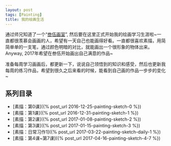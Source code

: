 ```yaml
---
layout: post    
tags: [Painting]
title: 我的绘画生活
---
```


通过师兄知道了一个“[叁伍画室](http://www.art-35.com/)”, 然后要在这里正式开始我的绘画学习生涯啦~一直都很羡慕会画画的人，希望有一天自己也能画得好看。一直都很喜欢素描，用简简单单的一支笔，通过颜色明暗的对比，就能画出一个很形象的物体出来。Anyway, 2017年希望在叁伍开始画出自己满意的作品~

准备每周学习画画后，都更新一下，说说自己领悟到的知识和感受，然后也更新我每周的练习作品，希望到很久之后来看的时候，能看到自己画的作品一步步的变化~

## 系列目录

+ [素描：第0课]({% post_url 2016-12-25-painting-sketch-0 %})
+ [素描：第1课]({% post_url 2016-12-31-painting-sketch-1 %})
+ [素描：第2课]({% post_url 2017-01-08-painting-sketch-2 %})
+ [素描：第3课]({% post_url 2017-01-15-painting-sketch-3 %})
+ [素描：日常习作1]({% post_url 2017-03-22-painting-sketch-daily-1 %})
+ [素描：第4课~第7课]({% post_url 2017-04-16-painting-sketch-4-7 %})
